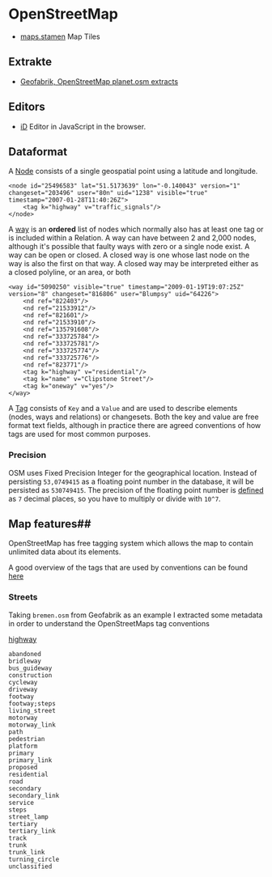 # OpenStreetMap #

- [maps.stamen](http://maps.stamen.com/) Map Tiles

## Extrakte ##

- [Geofabrik, OpenStreetMap planet.osm extracts](http://download.geofabrik.de/openstreetmap/)

## Editors ##

- [iD](https://github.com/systemed/iD) Editor in JavaScript in the browser.

## Dataformat ##

A [Node](http://wiki.openstreetmap.org/wiki/Node) consists of a single geospatial point using a latitude and longitude.

	<node id="25496583" lat="51.5173639" lon="-0.140043" version="1" changeset="203496" user="80n" uid="1238" visible="true" timestamp="2007-01-28T11:40:26Z">
	    <tag k="highway" v="traffic_signals"/>
	</node>

A [way](http://wiki.openstreetmap.org/wiki/Way) is an **ordered** list of nodes which normally also has at least one tag or is included within a Relation. A way can have between 2 and 2,000 nodes, although it's possible that faulty ways with zero or a single node exist. A way can be open or closed. A closed way is one whose last node on the way is also the first on that way. A closed way may be interpreted either as a closed polyline, or an area, or both

	<way id="5090250" visible="true" timestamp="2009-01-19T19:07:25Z" version="8" changeset="816806" user="Blumpsy" uid="64226">
		<nd ref="822403"/>
		<nd ref="21533912"/>
		<nd ref="821601"/>
		<nd ref="21533910"/>
		<nd ref="135791608"/>
		<nd ref="333725784"/>
		<nd ref="333725781"/>
		<nd ref="333725774"/>
		<nd ref="333725776"/>
		<nd ref="823771"/>
		<tag k="highway" v="residential"/>
		<tag k="name" v="Clipstone Street"/>
		<tag k="oneway" v="yes"/>
	</way>

A [Tag](http://wiki.openstreetmap.org/wiki/Tag) consists of `Key` and a `Value` and are used to describe elements (nodes, ways and relations) or changesets. Both the key and value are free format text fields, although in practice there are agreed conventions of how tags are used for most common purposes.

### Precision ###

OSM uses Fixed Precision Integer for the geographical location. Instead of persisting `53,0749415` as a floating point number in the database, it will be persisted as `530749415`. The precision of the floating point number is [defined](http://wiki.openstreetmap.org/wiki/Node#Structure) as `7` decimal places, so you have to multiply or divide with `10^7`.

## Map features##

OpenStreetMap has free tagging system which allows the map to contain unlimited data about its elements.

A good overview of the tags that are used by conventions can be found [here](http://wiki.openstreetmap.org/wiki/Map_Features)

### Streets ###

Taking `bremen.osm` from Geofabrik as an example I extracted some metadata in order to understand the OpenStreetMaps tag conventions

[highway](http://wiki.openstreetmap.org/wiki/Map_Features#Highway)

	abandoned
	bridleway
	bus_guideway
	construction
	cycleway
	driveway
	footway
	footway;steps
	living_street
	motorway
	motorway_link
	path
	pedestrian
	platform
	primary
	primary_link
	proposed
	residential
	road
	secondary
	secondary_link
	service
	steps
	street_lamp
	tertiary
	tertiary_link
	track
	trunk
	trunk_link
	turning_circle
	unclassified